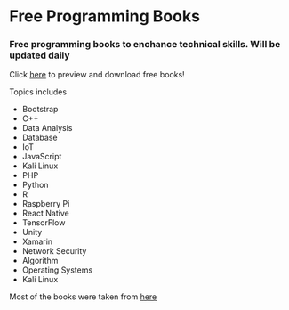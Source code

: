 # Free Programming Books

### Free programming books to enchance technical skills. Will be updated daily 

Click [here](https://app.box.com/v/free-programming-books) to preview and download free books!

Topics includes
* Bootstrap
* C++
* Data Analysis
* Database
* IoT
* JavaScript
* Kali Linux
* PHP
* Python
* R
* Raspberry Pi
* React Native
* TensorFlow
* Unity
* Xamarin
* Network Security
* Algorithm
* Operating Systems
* Kali Linux

Most of the books were taken from [here](https://www.packtpub.com/packt/offers/free-learning)
